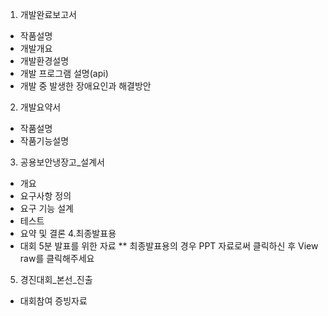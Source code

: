 1. 개발완료보고서
  * 작품설명
  * 개발개요
  * 개발환경설명
  * 개발 프로그램 설명(api)
  * 개발 중 발생한 장애요인과 해결방안
2. 개발요약서
  * 작품설명
  * 작품기능설명
3. 공용보안냉장고_설계서
  * 개요
  * 요구사항 정의
  * 요구 기능 설계
  * 테스트
  * 요약 및 결론
4.최종발표용
  * 대회 5분 발표를 위한 자료
** 최종발표용의 경우 PPT 자료로써 클릭하신 후 View raw를 클릭해주세요
5. 경진대회_본선_진출
  * 대회참여 증빙자료
